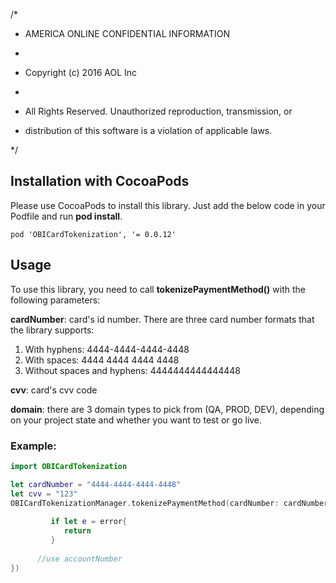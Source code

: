 /*
 
 * AMERICA ONLINE CONFIDENTIAL INFORMATION
 
 *
 
 * Copyright (c) 2016 AOL Inc
 
 *
 
 * All Rights Reserved.  Unauthorized reproduction, transmission, or
 
 * distribution of this software is a violation of applicable laws.
 
 */

## Installation with CocoaPods

Please use CocoaPods to install this library. Just add the below code in your Podfile and run **pod install**.

```
pod 'OBICardTokenization', '= 0.0.12'
```


## Usage

To use this library, you need to call **tokenizePaymentMethod()** with the following parameters:

**cardNumber**: card's id number. There are three card number formats that the library supports:

1. With hyphens: 4444-4444-4444-4448
2. With spaces: 4444 4444 4444 4448
3. Without spaces and hyphens: 4444444444444448

**cvv**: card's cvv code
  
**domain**: there are 3 domain types to pick from (QA, PROD, DEV), depending on your project state and whether you want to test or go live.
  
### Example:  

```swift
import OBICardTokenization

let cardNumber = "4444-4444-4444-4448"
let cvv = "123"
OBICardTokenizationManager.tokenizePaymentMethod(cardNumber: cardNumber, cvv: cvv, domain: .QA, completionBlock: { [weak self] (accountNumber, error) in
         
         if let e = error{
         	return
         }
         
      //use accountNumber 
})
```

